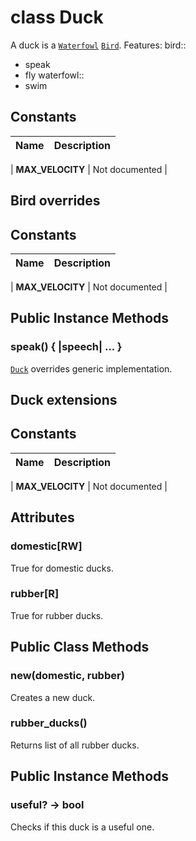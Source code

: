 # class Duck [](#class-Duck) [](#top)
A duck is a [`Waterfowl`](Waterfowl.html) [`Bird`](Bird.html).
Features:
bird::
- speak
- fly
waterfowl::
- swim
 
 
 
## Constants
 | Name | Description |
 | ---- | ----------- |
 
 | **MAX_VELOCITY[](#MAX_VELOCITY)** | Not documented |
 
 
 
 
 
 
 
 
 
 
 
 
 
 
 
 
 ## Bird overrides 
 
 
## Constants
 | Name | Description |
 | ---- | ----------- |
 
 | **MAX_VELOCITY[](#MAX_VELOCITY)** | Not documented |
 
 
 
 
 
 
 
 
 
 
 
 
 
## Public Instance Methods
 
### speak() { |speech| ... } [](#method-i-speak)
 [`Duck`](Duck.html) overrides generic implementation.
 
 
 
 
 
 
 ## Duck extensions 
 
 
## Constants
 | Name | Description |
 | ---- | ----------- |
 
 | **MAX_VELOCITY[](#MAX_VELOCITY)** | Not documented |
 
 
 
## Attributes
 
### domestic[RW] [](#attribute-i-domestic)
 True for domestic ducks.
 
 
### rubber[R] [](#attribute-i-rubber)
 True for rubber ducks.
 
 
 
 
 
 
 
## Public Class Methods
 
### new(domestic, rubber) [](#method-c-new)
 Creates a new duck.
 
 
### rubber_ducks() [](#method-c-rubber_ducks)
 Returns list of all rubber ducks.
 
 
 
 
 
 
 
 
 
## Public Instance Methods
 
### useful? -> bool [](#method-i-useful-3F)
 Checks if this duck is a useful one.
 
 
 
 
 
 
